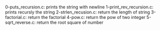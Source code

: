 0-puts_recursion.c: prints the string with newline
1-print_rev_recursion.c: prints recursly the string
2-strlen_recusion.c: return the length of string
3-factorial.c: return the factorial
4-pow.c: return the pow of two integer
5-sqrt_reverse.c: return the root square of number
